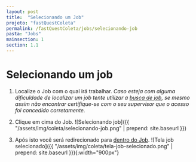```yaml
---
layout: post
title:  "Selecionando um Job"
projeto: "fastQuestColeta"
permalink: /fastQuestColeta/jobs/selecionando-job
pasta: "Jobs"
mainsection: 1
section: 1.1
---
```


# Selecionando um job

1. Localize o Job com o qual irá trabalhar. *Caso esteja com alguma dificuldade de localizar um job tente utilizar a [busca de job](/fastQuestColeta/jobs/buscando-job), se mesmo assim não encontrar certifique-se com o seu supervisor que o acesso foi concedido corretamente.*

2. Clique em cima do Job.
![Selecionando job]({{ "/assets/img/coleta/selecionando-job.png" | prepend: site.baseurl }})

3. Após isto você será redirecionado para [dentro do Job](/fastQuestColeta/job-selecionado).
![Tela job selecionado]({{ "/assets/img/coleta/tela-job-selecionado.png" | prepend: site.baseurl }}){:width="900px"}